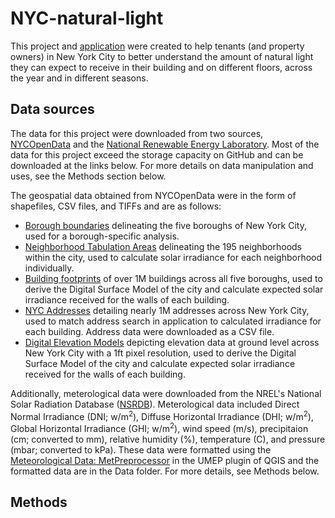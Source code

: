 # NYC-natural-light
 
This project and [application](https://nyc-natural-light.herokuapp.com/) were created to help tenants (and property owners) in New York City to better understand the amount of natural light they can expect to receive in their building and on different floors, across the year and in different seasons. 

## Data sources
The data for this project were downloaded from two sources, [NYCOpenData](https://opendata.cityofnewyork.us/) and the [National Renewable Energy Laboratory](https://nsrdb.nrel.gov/). Most of the data for this project exceed the storage capacity on GitHub and can be downloaded at the links below. For more details on data manipulation and uses, see the Methods section below.

The geospatial data obtained from NYCOpenData were in the form of shapefiles, CSV files, and TIFFs and are as follows:
- [Borough boundaries](https://data.cityofnewyork.us/City-Government/Borough-Boundaries/tqmj-j8zm) delineating the five boroughs of New York City, used for a borough-specific analysis.
- [Neighborhood Tabulation Areas](https://data.cityofnewyork.us/City-Government/2010-Neighborhood-Tabulation-Areas-NTAs-/cpf4-rkhq) delineating the 195 neighborhoods within the city, used to calculate solar irradiance for each neighborhood individually.
- [Building footprints](https://data.cityofnewyork.us/Housing-Development/Shapefiles-and-base-map/2k7f-6s2k) of over 1M buildings across all five boroughs, used to derive the Digital Surface Model of the city and calculate expected solar irradiance received for the walls of each building.
- [NYC Addresses](https://data.cityofnewyork.us/City-Government/NYC-Address-Points/g6pj-hd8k) detailing nearly 1M addresses across New York City, used to match address search in application to calculated irradiance for each building. Address data were downloaded as a CSV file.
- [Digital Elevation Models](https://gis.ny.gov/elevation/NYC-topobathymetric-DEM.htm) depicting elevation data at ground level across New York City with a 1ft pixel resolution, used to derive the Digital Surface Model of the city and calculate expected solar irradiance received for the walls of each building.

Additionally, meterological data were downloaded from the NREL's National Solar Radiation Database ([NSRDB](https://maps.nrel.gov/nsrdb-viewer/?aL=x8CI3i%255Bv%255D%3Dt%26Jea8x6%255Bv%255D%3Dt%26Jea8x6%255Bd%255D%3D1%26VRLt_G%255Bv%255D%3Dt%26VRLt_G%255Bd%255D%3D2%26mcQtmw%255Bv%255D%3Dt%26mcQtmw%255Bd%255D%3D3&bL=clight&cE=0&lR=0&mC=4.740675384778373%2C22.8515625&zL=2)). Meterological data included Direct Normal Irradiance (DNI; w/m<sup>2</sup>), Diffuse Horizontal Irradiance (DHI; w/m<sup>2</sup>), Global Horizontal Irradiance (GHI; w/m<sup>2</sup>), wind speed (m/s), precipitaion (cm; converted to mm), relative humidity (%), temperature (C), and pressure (mbar; converted to kPa). These data were formatted using the [Meteorological Data: MetPreprocessor](https://umep-docs.readthedocs.io/en/latest/pre-processor/Meteorological%20Data%20MetPreprocessor.html) in the UMEP plugin of QGIS and the formatted data are in the Data folder. For more details, see Methods below.

## Methods

